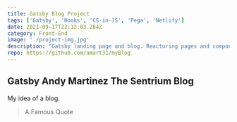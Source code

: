 ```yaml
---
title: Gatsby Blog Project
tags: ['Gatsby', 'Hooks', 'CS-in-JS', 'Pega', 'Netlify']
date: 2021-09-17T22:12:03.284Z
category: Front-End
image: './project-img.jpg'
description: "Gatsby landing page and blog. Reacturing pages and components to shy away from class components and rely more on hooks. Landing page will include an about me, projects section, and contact form. Blogging mainly about Pega, low-code-no-code solutions, robotics process automation, and Front-End technologies such as Gatsby, React, and vanilla Js, and accessiblity both in Pega and front-ends."
repo: https://github.com/amart31/myBlog
---
```



Gatsby Andy Martinez The Sentrium Blog
--------------------------
My idea of a blog.


> A Famous Quote


